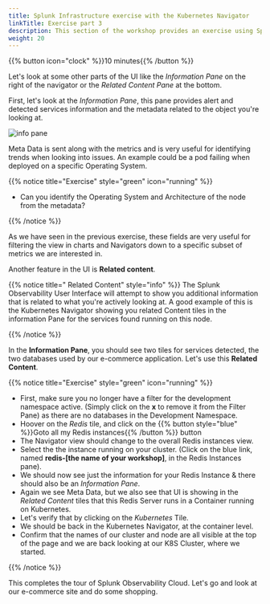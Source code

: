 ```yaml
---
title: Splunk Infrastructure exercise with the Kubernetes Navigator
linkTitle: Exercise part 3
description: This section of the workshop provides an exercise using Splunk infra monitoring based on the Kubernetes Navigator.
weight: 20
---
```


{{% button icon="clock" %}}10 minutes{{% /button %}}

Let's look at some other parts of the UI like the *Information Pane* on the right of the navigator or the *Related Content Pane* at the bottom.

First, let's look at the *Information Pane*, this pane provides alert and detected services information and the metadata related to the object you're looking at.

![info pane](../images/k8s-info-pane.png)

Meta Data is sent along with the metrics and is very useful for identifying trends when looking into issues. An example could be a pod failing when deployed on a specific Operating System.

{{% notice title="Exercise" style="green" icon="running" %}}

* Can you identify the Operating System and Architecture of the node from the metadata?

{{% /notice %}}

As we have seen in the previous exercise, these fields are very useful for filtering the view in charts and Navigators down to a specific subset of metrics we are interested in.

Another feature in the UI is **Related content**.

{{% notice title=" Related Content" style="info" %}}
The Splunk Observability User Interface will attempt to show you additional information that is related to what you're actively looking at.
A good example of this is the Kubernetes Navigator showing you related Content tiles in the information Pane for the services found running on this node.

{{% /notice %}}

In the **Information Pane**, you should see two tiles for services detected, the two databases used by our e-commerce application. Let's use this **Related Content**.

{{% notice title="Exercise" style="green" icon="running" %}}

* First, make sure you no longer have a filter for the development namespace active. (Simply click on the **x** to remove it from the Filter Pane) as there are no databases in the Development Namespace.
* Hoover on the *Redis* tile, and click on the {{% button style="blue" %}}Goto all my Redis instances{{% /button %}} button
* The Navigator view should change to the overall Redis instances view.
* Select the the instance running on your cluster. (Click on the blue link, named **redis-[the name of your workshop]**, in the Redis Instances pane).
* We should now see just the information for your Redis Instance & there should also be an *Information Pane*.
* Again we see Meta Data, but we also see that UI is showing in the *Related Content* tiles that this Redis Server runs in a Container running on Kubernetes.
* Let's verify that by clicking on the *Kubernetes* Tile.
* We should be back in the Kubernetes Navigator, at the container level.
* Confirm that the names of our cluster and node are all visible at the top of the page and we are back looking at our K8S Cluster, where we started.

{{% /notice %}}

This completes the tour of Splunk Observability Cloud. Let's go and look at our e-commerce site and do some shopping.
